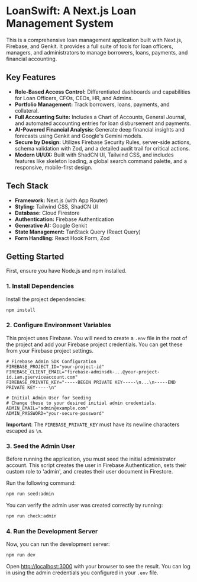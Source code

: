 # LoanSwift: A Next.js Loan Management System

This is a comprehensive loan management application built with Next.js, Firebase, and Genkit. It provides a full suite of tools for loan officers, managers, and administrators to manage borrowers, loans, payments, and financial accounting.

## Key Features

- **Role-Based Access Control:** Differentiated dashboards and capabilities for Loan Officers, CFOs, CEOs, HR, and Admins.
- **Portfolio Management:** Track borrowers, loans, payments, and collateral.
- **Full Accounting Suite:** Includes a Chart of Accounts, General Journal, and automated accounting entries for loan disbursement and payments.
- **AI-Powered Financial Analysis:** Generate deep financial insights and forecasts using Genkit and Google's Gemini models.
- **Secure by Design:** Utilizes Firebase Security Rules, server-side actions, schema validation with Zod, and a detailed audit trail for critical actions.
- **Modern UI/UX:** Built with ShadCN UI, Tailwind CSS, and includes features like skeleton loading, a global search command palette, and a responsive, mobile-first design.

## Tech Stack

- **Framework:** Next.js (with App Router)
- **Styling:** Tailwind CSS, ShadCN UI
- **Database:** Cloud Firestore
- **Authentication:** Firebase Authentication
- **Generative AI:** Google Genkit
- **State Management:** TanStack Query (React Query)
- **Form Handling:** React Hook Form, Zod

## Getting Started

First, ensure you have Node.js and npm installed.

### 1. Install Dependencies

Install the project dependencies:

```bash
npm install
```

### 2. Configure Environment Variables

This project uses Firebase. You will need to create a `.env` file in the root of the project and add your Firebase project credentials. You can get these from your Firebase project settings.

```
# Firebase Admin SDK Configuration
FIREBASE_PROJECT_ID="your-project-id"
FIREBASE_CLIENT_EMAIL="firebase-adminsdk-...@your-project-id.iam.gserviceaccount.com"
FIREBASE_PRIVATE_KEY="-----BEGIN PRIVATE KEY-----\n...\n-----END PRIVATE KEY-----\n"

# Initial Admin User for Seeding
# Change these to your desired initial admin credentials.
ADMIN_EMAIL="admin@example.com"
ADMIN_PASSWORD="your-secure-password"
```

**Important**: The `FIREBASE_PRIVATE_KEY` must have its newline characters escaped as `\n`.

### 3. Seed the Admin User

Before running the application, you must seed the initial administrator account. This script creates the user in Firebase Authentication, sets their custom role to 'admin', and creates their user document in Firestore.

Run the following command:

```bash
npm run seed:admin
```

You can verify the admin user was created correctly by running:

```bash
npm run check:admin
```

### 4. Run the Development Server

Now, you can run the development server:

```bash
npm run dev
```

Open [http://localhost:3000](http://localhost:3000) with your browser to see the result. You can log in using the admin credentials you configured in your `.env` file.
